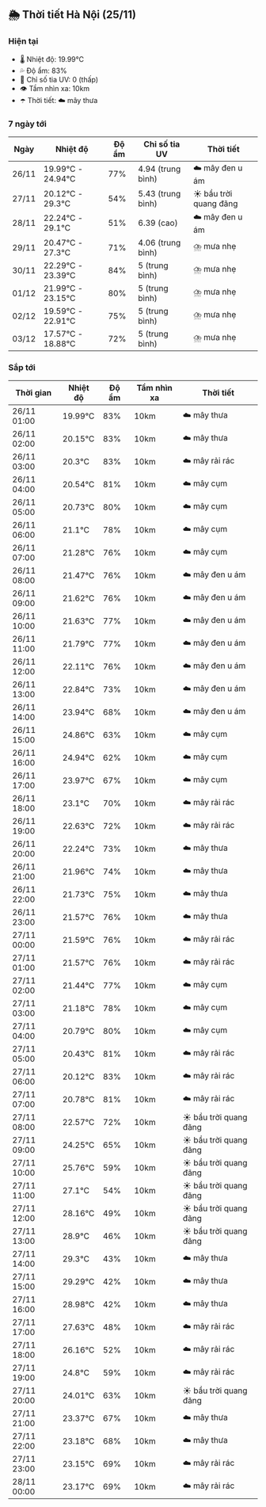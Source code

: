 ## 🌦️ Thời tiết Hà Nội (25/11)

### Hiện tại

- 🌡️ Nhiệt độ: 19.99℃
- 💦 Độ ẩm: 83%
- 🌟 Chỉ số tia UV: 0 (thấp)
- 👁️ Tầm nhìn xa: 10km
- ☂️ Thời tiết: ☁️ mây thưa

### 7 ngày tới

| Ngày | Nhiệt độ | Độ ẩm | Chỉ số tia UV | Thời tiết |
| --- | --- | --- | --- | --- |
| 26/11 | 19.99℃ - 24.94℃ | 77% | 4.94 (trung bình) | ☁️ mây đen u ám |
| 27/11 | 20.12℃ - 29.3℃ | 54% | 5.43 (trung bình) | ☀️ bầu trời quang đãng |
| 28/11 | 22.24℃ - 29.1℃ | 51% | 6.39 (cao) | ☁️ mây đen u ám |
| 29/11 | 20.47℃ - 27.3℃ | 71% | 4.06 (trung bình) | ⛈️ mưa nhẹ |
| 30/11 | 22.29℃ - 23.39℃ | 84% | 5 (trung bình) | ⛈️ mưa nhẹ |
| 01/12 | 21.99℃ - 23.15℃ | 80% | 5 (trung bình) | ⛈️ mưa nhẹ |
| 02/12 | 19.59℃ - 22.91℃ | 75% | 5 (trung bình) | ⛈️ mưa nhẹ |
| 03/12 | 17.57℃ - 18.88℃ | 72% | 5 (trung bình) | ⛈️ mưa nhẹ |

### Sắp tới

| Thời gian | Nhiệt độ | Độ ẩm | Tầm nhìn xa | Thời tiết |
| --- | --- | --- | --- | --- |
| 26/11 01:00 | 19.99℃ | 83% | 10km | ☁️ mây thưa |
| 26/11 02:00 | 20.15℃ | 83% | 10km | ☁️ mây thưa |
| 26/11 03:00 | 20.3℃ | 83% | 10km | ☁️ mây rải rác |
| 26/11 04:00 | 20.54℃ | 81% | 10km | ☁️ mây cụm |
| 26/11 05:00 | 20.73℃ | 80% | 10km | ☁️ mây cụm |
| 26/11 06:00 | 21.1℃ | 78% | 10km | ☁️ mây cụm |
| 26/11 07:00 | 21.28℃ | 76% | 10km | ☁️ mây cụm |
| 26/11 08:00 | 21.47℃ | 76% | 10km | ☁️ mây đen u ám |
| 26/11 09:00 | 21.62℃ | 76% | 10km | ☁️ mây đen u ám |
| 26/11 10:00 | 21.63℃ | 77% | 10km | ☁️ mây đen u ám |
| 26/11 11:00 | 21.79℃ | 77% | 10km | ☁️ mây đen u ám |
| 26/11 12:00 | 22.11℃ | 76% | 10km | ☁️ mây đen u ám |
| 26/11 13:00 | 22.84℃ | 73% | 10km | ☁️ mây đen u ám |
| 26/11 14:00 | 23.94℃ | 68% | 10km | ☁️ mây đen u ám |
| 26/11 15:00 | 24.86℃ | 63% | 10km | ☁️ mây cụm |
| 26/11 16:00 | 24.94℃ | 62% | 10km | ☁️ mây cụm |
| 26/11 17:00 | 23.97℃ | 67% | 10km | ☁️ mây cụm |
| 26/11 18:00 | 23.1℃ | 70% | 10km | ☁️ mây rải rác |
| 26/11 19:00 | 22.63℃ | 72% | 10km | ☁️ mây rải rác |
| 26/11 20:00 | 22.24℃ | 73% | 10km | ☁️ mây thưa |
| 26/11 21:00 | 21.96℃ | 74% | 10km | ☁️ mây thưa |
| 26/11 22:00 | 21.73℃ | 75% | 10km | ☁️ mây thưa |
| 26/11 23:00 | 21.57℃ | 76% | 10km | ☁️ mây thưa |
| 27/11 00:00 | 21.59℃ | 76% | 10km | ☁️ mây rải rác |
| 27/11 01:00 | 21.57℃ | 76% | 10km | ☁️ mây rải rác |
| 27/11 02:00 | 21.44℃ | 77% | 10km | ☁️ mây cụm |
| 27/11 03:00 | 21.18℃ | 78% | 10km | ☁️ mây cụm |
| 27/11 04:00 | 20.79℃ | 80% | 10km | ☁️ mây cụm |
| 27/11 05:00 | 20.43℃ | 81% | 10km | ☁️ mây rải rác |
| 27/11 06:00 | 20.12℃ | 83% | 10km | ☁️ mây rải rác |
| 27/11 07:00 | 20.78℃ | 81% | 10km | ☁️ mây rải rác |
| 27/11 08:00 | 22.57℃ | 72% | 10km | ☀️ bầu trời quang đãng |
| 27/11 09:00 | 24.25℃ | 65% | 10km | ☀️ bầu trời quang đãng |
| 27/11 10:00 | 25.76℃ | 59% | 10km | ☀️ bầu trời quang đãng |
| 27/11 11:00 | 27.1℃ | 54% | 10km | ☀️ bầu trời quang đãng |
| 27/11 12:00 | 28.16℃ | 49% | 10km | ☀️ bầu trời quang đãng |
| 27/11 13:00 | 28.9℃ | 46% | 10km | ☀️ bầu trời quang đãng |
| 27/11 14:00 | 29.3℃ | 43% | 10km | ☁️ mây thưa |
| 27/11 15:00 | 29.29℃ | 42% | 10km | ☁️ mây thưa |
| 27/11 16:00 | 28.98℃ | 42% | 10km | ☁️ mây thưa |
| 27/11 17:00 | 27.63℃ | 48% | 10km | ☁️ mây rải rác |
| 27/11 18:00 | 26.16℃ | 52% | 10km | ☁️ mây rải rác |
| 27/11 19:00 | 24.8℃ | 59% | 10km | ☁️ mây rải rác |
| 27/11 20:00 | 24.01℃ | 63% | 10km | ☀️ bầu trời quang đãng |
| 27/11 21:00 | 23.37℃ | 67% | 10km | ☁️ mây thưa |
| 27/11 22:00 | 23.18℃ | 68% | 10km | ☁️ mây thưa |
| 27/11 23:00 | 23.15℃ | 69% | 10km | ☁️ mây rải rác |
| 28/11 00:00 | 23.17℃ | 69% | 10km | ☁️ mây rải rác |
